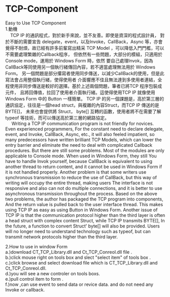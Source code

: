 # TCP-Component
Easy to Use TCP Component</br>
1.動機</br>
&nbsp;&nbsp;&nbsp;&nbsp;TCP IP 的通訊程式，對於新手來說，並不友善。即使是資深的程式設計員，
對於不斷的需要宣告 delegate，event，以及Invoke，CallBack，Async 等，亦會
覺得不耐煩，故已經有許多前輩寫出精采 TCP Model ，可以降低入門門檻，可以不需要處理繁雜的Callback程序，
但依然有一些問題，大部分的模組，只適用於 Console mode，運用於 Windows Form 時，依然
要自己處理Invok，因為CallBack等同使用另一個執行緒傳回內容，若不適當處理無法用於 Windows Form。
另一個問題是部分攥寫者使用同步傳送，以減少CallBack的使用，但是此寫法會占用整個執行緒，使得使用者
介面響應不佳且無法達到多使用者連結，全程使用非同步傳送是較好的選擇。基於上述兩個問題，筆者已將TCP 程序包裝成元件，
且將回傳值，拉回了使用者介面執行緒。這使得使用TCP IP 就像使用 Windows Form 中的 Button 一樣簡單。
TCP IP 的另一個課題是，高於第三層的通訊協定，往往是一個head struct，與複雜的內容Struct，而TCP IP 傳送的是 BYTE[]，
未來也會提供將 Struct， byte[] 互轉的函數，使用者將不在需要了解 typeof 等技術，而可以傳送高於第三層的網路協定。</br>
&nbsp;&nbsp;&nbsp;&nbsp; Writing a TCP IP communication program is not friendly for novices. Even experienced programmers,
For the constant need to declare delegate, event, and Invoke, CallBack, Async, etc., it will also
feeled impatient, so many predecessors have written brilliant TCP Models, which can lower the entry barrier and eliminate the need to deal with complicated Callback procedures.
But there are still some problems. Most of the modules are only applicable to Console mode. When used in Windows Form, they still
You have to handle Invok yourself, because CallBack is equivalent to using another thread to return content, and it cannot be used in Windows Form if it is not handled properly.
Another problem is that some writers use synchronous transmission to reduce the use of CallBack, but this way of writing will occupy the entire thread, making users
The interface is not responsive and also can not do multiple connections, and it is better to use asynchronous transmission throughout the process. Based on the above two problems, the author has packaged the TCP program into components,
And the return value is pulled back to the user interface thread. This makes using TCP IP as easy as using Button in Windows Form.
Another issue of TCP IP is that the communication protocol higher than the third layer is often a head struct with complex content Struct, while TCP IP transmits BYTE[],
In the future, a function to convert Struct' byte[] will also be provided. Users will no longer need to understand technology such as typeof, but can transmit network protocols higher than the third layer.


2.How to use in window Form <br>
  a.)download CT_TCP_Library.dll and Ct_TCP_Conreol.dll file .<br>
  b.)click  mouse right on tools box and slect  "select item" of tools box .<br>
  c.)click browse  and select download file which is CT_TCP_Library.dll and Ct_TCP_Conreol.dll.<br>
  d.)you will see a new controler on tools boxs.<br>
  e.)pull control item to form .<br>
  f.)now ,can use event to send data or revice data. and do not need any Invoke or callback.<br>
